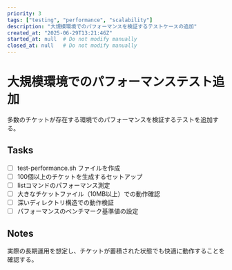 ```yaml
---
priority: 3
tags: ["testing", "performance", "scalability"]
description: "大規模環境でのパフォーマンスを検証するテストケースの追加"
created_at: "2025-06-29T13:21:46Z"
started_at: null  # Do not modify manually
closed_at: null   # Do not modify manually
---
```


# 大規模環境でのパフォーマンステスト追加

多数のチケットが存在する環境でのパフォーマンスを検証するテストを追加する。

## Tasks
- [ ] test-performance.sh ファイルを作成
- [ ] 100個以上のチケットを生成するセットアップ
- [ ] listコマンドのパフォーマンス測定
- [ ] 大きなチケットファイル（10MB以上）での動作確認
- [ ] 深いディレクトリ構造での動作検証
- [ ] パフォーマンスのベンチマーク基準値の設定

## Notes
実際の長期運用を想定し、チケットが蓄積された状態でも快適に動作することを確認する。
